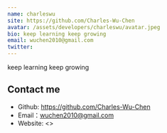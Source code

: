 ```yaml
---
name: charleswu
site: https://github.com/Charles-Wu-Chen
avatar: /assets/developers/charleswu/avatar.jpeg
bio: keep learning keep growing
email: wuchen2010@gmail.com
twitter:
---
```


keep learning keep growing

## Contact me

- Github: <https://github.com/Charles-Wu-Chen>
- Email：<wuchen2010@gmail.com>
- Website: <>
